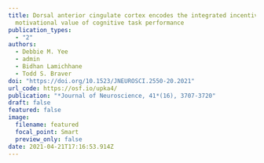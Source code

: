 ```yaml
---
title: Dorsal anterior cingulate cortex encodes the integrated incentive
  motivational value of cognitive task performance
publication_types:
  - "2"
authors:
  - Debbie M. Yee
  - admin
  - Bidhan Lamichhane
  - Todd S. Braver
doi: "https://doi.org/10.1523/JNEUROSCI.2550-20.2021"
url_code: https://osf.io/upka4/
publication: "*Journal of Neuroscience, 41*(16), 3707-3720"
draft: false
featured: false
image:
  filename: featured
  focal_point: Smart
  preview_only: false
date: 2021-04-21T17:16:53.914Z
---
```

